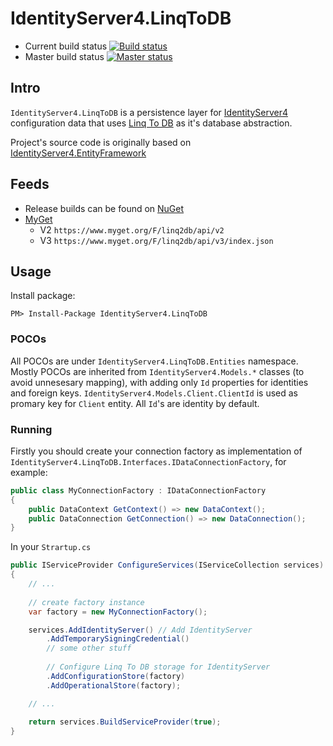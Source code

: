 # IdentityServer4.LinqToDB 
* Current build status [![Build status](https://ci.appveyor.com/api/projects/status/8vn4m6ip1rt5hkgh?svg=true)](https://ci.appveyor.com/project/igor-tkachev/identityserver4-linqtodb)
* Master build status [![Master status](https://ci.appveyor.com/api/projects/status/8vn4m6ip1rt5hkgh/branch/master?svg=true)](https://ci.appveyor.com/project/igor-tkachev/identityserver4-linqtodb/branch/master)

## Intro 
`IdentityServer4.LinqToDB` is a persistence layer for [IdentityServer4](https://identityserver.io/) configuration data that uses [Linq To DB](https://github.com/linq2db/linq2db) as it's database abstraction.

Project's source code is originally based on [IdentityServer4.EntityFramework](https://github.com/IdentityServer/IdentityServer4.EntityFramework)

## Feeds
* Release builds can be found on [NuGet](https://www.nuget.org/packages?q=linq2db)
* [MyGet](https://www.myget.org/gallery/linq2db)
  * V2 `https://www.myget.org/F/linq2db/api/v2`
  * V3 `https://www.myget.org/F/linq2db/api/v3/index.json`

## Usage
Install package:

`PM> Install-Package IdentityServer4.LinqToDB`

### POCOs
All POCOs are under `IdentityServer4.LinqToDB.Entities` namespace. Mostly POCOs are inherited from `IdentityServer4.Models.*` classes (to avoid unnesesary mapping), with adding only `Id` properties for identities and foreign keys. `IdentityServer4.Models.Client.ClientId` is used as promary key for `Client` entity. All `Id`'s are identity by default.

### Running
Firstly you should create your connection factory as implementation of `IdentityServer4.LinqToDB.Interfaces.IDataConnectionFactory`, for example:
```cs
public class MyConnectionFactory : IDataConnectionFactory
{
    public DataContext GetContext() => new DataContext();
    public DataConnection GetConnection() => new DataConnection();
}
```
In your `Strartup.cs`

```cs
public IServiceProvider ConfigureServices(IServiceCollection services)
{
    // ...
     
    // create factory instance 
    var factory = new MyConnectionFactory();

    services.AddIdentityServer() // Add IdentityServer
        .AddTemporarySigningCredential()
        // some other stuff
	
        // Configure Linq To DB storage for IdentityServer
        .AddConfigurationStore(factory)
        .AddOperationalStore(factory);

    // ...
      
    return services.BuildServiceProvider(true);
}
```
